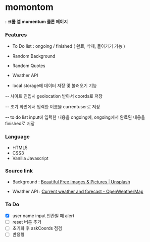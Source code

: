 # momontom
: **크롬 앱 momentum 클론 페이지** 


### Features

- To Do list : ongoing / finished ( 완료, 삭제, 돌아가기 기능 )
- Random Background
- Random Quotes 
- Weather API 

- local storage에 데이터 저장 및 불러오기 기능 
 
 -- 사이트 진입시 geolocation 받아서 coords로 저장
 
 -- 초기 화면에서 입력한 이름을 currentuser로 저장 
 
 -- to do list input에 입력한 내용을 ongoing에, ongoing에서 완료된 내용을 finished로 저장

### Language
- HTML5
- CSS3
- Vanilla Javascript 

### Source link

- Background : [Beautiful Free Images & Pictures | Unsplash](https://unsplash.com/)

- Weather API : [Сurrent weather and forecast - OpenWeatherMap](https://openweathermap.org/)

### To Do
* [x] user name input 빈칸일 때 alert 
* [ ] reset 버튼 추가 
* [ ] 초기화 후 askCoords 점검
* [ ] 반응형 
